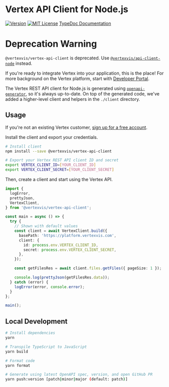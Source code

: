 # Vertex API Client for Node.js

[![Version](https://img.shields.io/npm/v/@vertexvis/vertex-api-client.svg)](https://www.npmjs.com/package/@vertexvis/vertex-api-client)
[![MIT License](https://img.shields.io/github/license/vertexvis/vertex-api-client-ts)](https://github.com/Vertexvis/vertex-api-client-ts/blob/main/LICENSE)
[TypeDoc Documentation](https://vertexvis.github.io/vertex-api-client-ts/)

# Deprecation Warning

`@vertexvis/vertex-api-client` is deprecated. Use [`@vertexvis/api-client-node`](https://www.npmjs.com/package/@vertexvis/api-client-node) instead.

If you're ready to integrate Vertex into your application, this is the place! For more background on the Vertex platform, start with [Developer Portal](https://developer.vertexvis.com/).

The Vertex REST API client for Node.js is generated using [`openapi-generator`](https://github.com/OpenAPITools/openapi-generator), so it's always up-to-date. On top of the generated code, we've added a higher-level client and helpers in the `./client` directory.

## Usage

If you're not an existing Vertex customer, [sign up for a free account](https://aws.amazon.com/marketplace/pp/B08PP264Z1?stl=true).

Install the client and export your credentials.

```bash
# Install client
npm install --save @vertexvis/vertex-api-client

# Export your Vertex REST API client ID and secret
export VERTEX_CLIENT_ID=[YOUR_CLIENT_ID]
export VERTEX_CLIENT_SECRET=[YOUR_CLIENT_SECRET]
```

Then, create a client and start using the Vertex API.

```ts
import {
  logError,
  prettyJson,
  VertexClient,
} from '@vertexvis/vertex-api-client';

const main = async () => {
  try {
    // Shown with default values
    const client = await VertexClient.build({
      basePath: 'https://platform.vertexvis.com',
      client: {
        id: process.env.VERTEX_CLIENT_ID,
        secret: process.env.VERTEX_CLIENT_SECRET,
      },
    });

    const getFilesRes = await client.files.getFiles({ pageSize: 1 });

    console.log(prettyJson(getFilesRes.data));
  } catch (error) {
    logError(error, console.error);
  }
};

main();
```

## Local Development

```bash
# Install dependencies
yarn

# Transpile TypeScript to JavaScript
yarn build

# Format code
yarn format

# Generate using latest OpenAPI spec, version, and open GitHub PR
yarn push:version [patch|minor|major (default: patch)]
```
